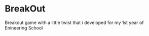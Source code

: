 # BreakOut
Breakout game with a little twist that i developed for my 1st year of Enineering School 
